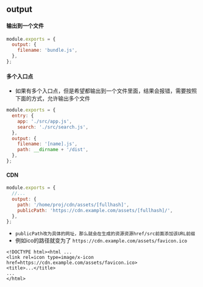 ## output

#### 输出到一个文件
```javascript
module.exports = {
  output: {
    filename: 'bundle.js',
  },
};
```

#### 多个入口点
* 如果有多个入口点，但是希望都输出到一个文件里面，结果会报错，需要按照下面的方式，允许输出多个文件
```javascript
module.exports = {
  entry: {
    app: './src/app.js',
    search: './src/search.js',
  },
  output: {
    filename: '[name].js',
    path: __dirname + '/dist',
  },
};
```

#### CDN
```javascript
module.exports = {
  //...
  output: {
    path: '/home/proj/cdn/assets/[fullhash]',
    publicPath: 'https://cdn.example.com/assets/[fullhash]/',
  },
};
```
* `publicPath改为具体的网址，那么就会在生成的资源资源href/src前面添加该URL前缀`
* 例如ico的路径就变为了 `https://cdn.example.com/assets/favicon.ico`
```
<!DOCTYPE html><html ...
<link rel=icon type=image/x-icon href=https://cdn.example.com/assets/favicon.ico>
<title>...</title>
...
</html>
```

